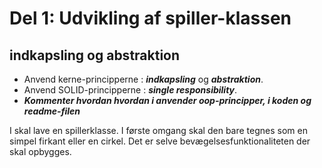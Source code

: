 # Del 1: Udvikling af spiller-klassen
## indkapsling og abstraktion 

- Anvend kerne-principperne : ***indkapsling*** og ***abstraktion***.   
- Anvend SOLID-principperne : ***single responsibility***.
- ***Kommenter hvordan hvordan i anvender oop-principper, i koden og readme-filen***

I skal lave en spillerklasse. I første omgang skal den bare tegnes som en simpel firkant eller en cirkel.
Det er selve bevægelsesfunktionaliteten der skal opbygges. 


